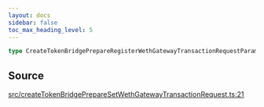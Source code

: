 ```yaml
---
layout: docs
sidebar: false
toc_max_heading_level: 5
---
```


```ts
type CreateTokenBridgePrepareRegisterWethGatewayTransactionRequestParams: Prettify<WithTokenBridgeCreatorAddressOverride<object>>;
```

## Source

[src/createTokenBridgePrepareSetWethGatewayTransactionRequest.ts:21](https://github.com/OffchainLabs/arbitrum-orbit-sdk/blob/9d5595a042e42f7d6b9af10a84816c98ea30f330/src/createTokenBridgePrepareSetWethGatewayTransactionRequest.ts#L21)
